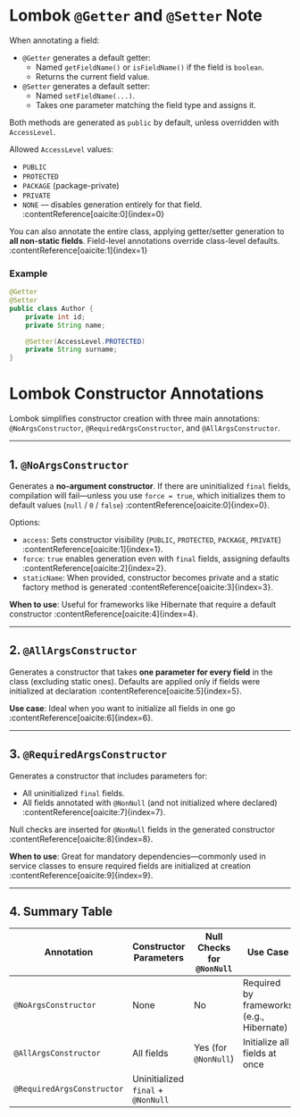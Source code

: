 # Lombok `@Getter` and `@Setter` Note

When annotating a field:

- `@Getter` generates a default getter:
  - Named `getFieldName()` or `isFieldName()` if the field is `boolean`.
  - Returns the current field value.  
- `@Setter` generates a default setter:
  - Named `setFieldName(...)`.
  - Takes one parameter matching the field type and assigns it.

Both methods are generated as `public` by default, unless overridden with `AccessLevel`.

Allowed `AccessLevel` values:
- `PUBLIC`
- `PROTECTED`
- `PACKAGE` (package-private)
- `PRIVATE`
- `NONE` — disables generation entirely for that field.  
:contentReference[oaicite:0]{index=0}

You can also annotate the entire class, applying getter/setter generation to **all non-static fields**. Field-level annotations override class-level defaults.  
:contentReference[oaicite:1]{index=1}

### Example

```java
@Getter
@Setter
public class Author {
    private int id;
    private String name;

    @Setter(AccessLevel.PROTECTED)
    private String surname;
}
```

# Lombok Constructor Annotations

Lombok simplifies constructor creation with three main annotations: `@NoArgsConstructor`, `@RequiredArgsConstructor`, and `@AllArgsConstructor`.

---

## 1. `@NoArgsConstructor`

Generates a **no-argument constructor**. If there are uninitialized `final` fields, compilation will fail—unless you use `force = true`, which initializes them to default values (`null` / `0` / `false`) :contentReference[oaicite:0]{index=0}.

Options:
- `access`: Sets constructor visibility (`PUBLIC`, `PROTECTED`, `PACKAGE`, `PRIVATE`) :contentReference[oaicite:1]{index=1}.
- `force`: `true` enables generation even with `final` fields, assigning defaults :contentReference[oaicite:2]{index=2}.
- `staticName`: When provided, constructor becomes private and a static factory method is generated :contentReference[oaicite:3]{index=3}.

**When to use**: Useful for frameworks like Hibernate that require a default constructor :contentReference[oaicite:4]{index=4}.

---

## 2. `@AllArgsConstructor`

Generates a constructor that takes **one parameter for every field** in the class (excluding static ones). Defaults are applied only if fields were initialized at declaration :contentReference[oaicite:5]{index=5}.

**Use case**: Ideal when you want to initialize all fields in one go :contentReference[oaicite:6]{index=6}.

---

## 3. `@RequiredArgsConstructor`

Generates a constructor that includes parameters for:
- All uninitialized `final` fields.
- All fields annotated with `@NonNull` (and not initialized where declared) :contentReference[oaicite:7]{index=7}.

Null checks are inserted for `@NonNull` fields in the generated constructor :contentReference[oaicite:8]{index=8}.

**When to use**: Great for mandatory dependencies—commonly used in service classes to ensure required fields are initialized at creation :contentReference[oaicite:9]{index=9}.

---

## 4. Summary Table

| Annotation               | Constructor Parameters               | Null Checks for `@NonNull` | Use Case                          |
|--------------------------|--------------------------------------|-----------------------------|-----------------------------------|
| `@NoArgsConstructor`      | None                                 | No                          | Required by frameworks (e.g., Hibernate) |
| `@AllArgsConstructor`     | All fields                           | Yes (for `@NonNull`)        | Initialize all fields at once     |
| `@RequiredArgsConstructor`| Uninitialized `final` + `@NonNull`   |
